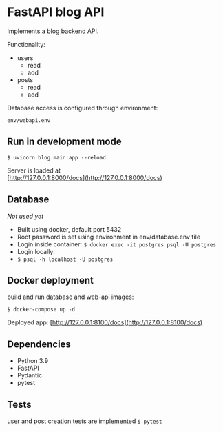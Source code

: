 # FastAPI blog API
Implements a blog backend API.

Functionality:
* users
  * read
  * add
* posts
  * read
  * add

Database access is configured through environment:

```env/webapi.env```

## Run in development mode
```$ uvicorn blog.main:app --reload```

Server is loaded at  
[http://127.0.0.1:8000/docs](http://127.0.0.1:8000/docs)


## Database
*Not used yet*
* Built using docker, default port 5432
* Root password is set using environment in env/database.env file
* Login inside container:
```$ docker exec -it postgres psql -U postgres```
* Login locally:
* ```$ psql -h localhost -U postgres```

## Docker deployment
build and run database and web-api images:

```$ docker-compose up -d```

Deployed app: [http://127.0.0.1:8100/docs](http://127.0.0.1:8100/docs)

## Dependencies
* Python 3.9
* FastAPI
* Pydantic
* pytest
  
## Tests
user and post creation tests are implemented
```$ pytest```